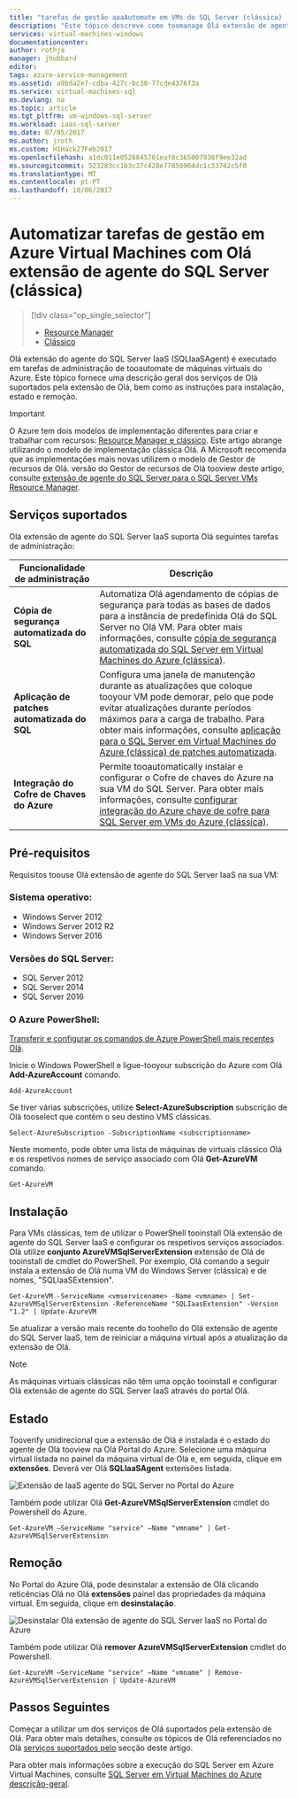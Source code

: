 ```yaml
---
title: "tarefas de gestão aaaAutomate em VMs do SQL Server (clássica) | Microsoft Docs"
description: "Este tópico descreve como toomanage Olá extensão de agente do SQL Server, que automatiza as tarefas de administração do SQL Server específicas. Estes incluem a cópia de segurança automatizada, a aplicação de patches automatizada e integração do Cofre de chaves do Azure. Este tópico utiliza o modo de implementação clássica Olá."
services: virtual-machines-windows
documentationcenter: 
author: rothja
manager: jhubbard
editor: 
tags: azure-service-management
ms.assetid: a9bda2e7-cdba-427c-bc30-77cde4376f3a
ms.service: virtual-machines-sql
ms.devlang: na
ms.topic: article
ms.tgt_pltfrm: vm-windows-sql-server
ms.workload: iaas-sql-server
ms.date: 07/05/2017
ms.author: jroth
ms.custom: H1Hack27Feb2017
ms.openlocfilehash: a1dc011e0526845701eaf0c365007938f9ee32ad
ms.sourcegitcommit: 523283cc1b3c37c428e77850964dc1c33742c5f0
ms.translationtype: MT
ms.contentlocale: pt-PT
ms.lasthandoff: 10/06/2017
---
```

# <a name="automate-management-tasks-on-azure-virtual-machines-with-hello-sql-server-agent-extension-classic"></a>Automatizar tarefas de gestão em Azure Virtual Machines com Olá extensão de agente do SQL Server (clássica)
> [!div class="op_single_selector"]
> * [Resource Manager](../sql/virtual-machines-windows-sql-server-agent-extension.md)
> * [Clássico](../classic/sql-server-agent-extension.md)
> 
>
 
Olá extensão do agente do SQL Server IaaS (SQLIaaSAgent) é executado em tarefas de administração de tooautomate de máquinas virtuais do Azure. Este tópico fornece uma descrição geral dos serviços de Olá suportados pela extensão de Olá, bem como as instruções para instalação, estado e remoção.

> [!IMPORTANT] 
> O Azure tem dois modelos de implementação diferentes para criar e trabalhar com recursos: [Resource Manager e clássico](../../../azure-resource-manager/resource-manager-deployment-model.md). Este artigo abrange utilizando o modelo de implementação clássica Olá. A Microsoft recomenda que as implementações mais novas utilizem o modelo de Gestor de recursos de Olá. versão do Gestor de recursos de Olá tooview deste artigo, consulte [extensão de agente do SQL Server para o SQL Server VMs Resource Manager](../sql/virtual-machines-windows-sql-server-agent-extension.md).

## <a name="supported-services"></a>Serviços suportados
Olá extensão de agente do SQL Server IaaS suporta Olá seguintes tarefas de administração:

| Funcionalidade de administração | Descrição |
| --- | --- |
| **Cópia de segurança automatizada do SQL** |Automatiza Olá agendamento de cópias de segurança para todas as bases de dados para a instância de predefinida Olá do SQL Server no Olá VM. Para obter mais informações, consulte [cópia de segurança automatizada do SQL Server em Virtual Machines do Azure (clássica)](../classic/sql-automated-backup.md). |
| **Aplicação de patches automatizada do SQL** |Configura uma janela de manutenção durante as atualizações que coloque tooyour VM pode demorar, pelo que pode evitar atualizações durante períodos máximos para a carga de trabalho. Para obter mais informações, consulte [aplicação para o SQL Server em Virtual Machines do Azure (clássica) de patches automatizada](../classic/sql-automated-patching.md). |
| **Integração do Cofre de Chaves do Azure** |Permite tooautomatically instalar e configurar o Cofre de chaves do Azure na sua VM do SQL Server. Para obter mais informações, consulte [configurar integração do Azure chave de cofre para SQL Server em VMs do Azure (clássica)](../classic/ps-sql-keyvault.md). |

## <a name="prerequisites"></a>Pré-requisitos
Requisitos toouse Olá extensão de agente do SQL Server IaaS na sua VM:

### <a name="operating-system"></a>Sistema operativo:
* Windows Server 2012
* Windows Server 2012 R2
* Windows Server 2016

### <a name="sql-server-versions"></a>Versões do SQL Server:
* SQL Server 2012
* SQL Server 2014
* SQL Server 2016

### <a name="azure-powershell"></a>O Azure PowerShell:
[Transferir e configurar os comandos de Azure PowerShell mais recentes Olá](/powershell/azure/overview).

Inicie o Windows PowerShell e ligue-tooyour subscrição do Azure com Olá **Add-AzureAccount** comando.

    Add-AzureAccount

Se tiver várias subscrições, utilize **Select-AzureSubscription** subscrição de Olá tooselect que contém o seu destino VMS clássicas.

    Select-AzureSubscription -SubscriptionName <subscriptionname>

Neste momento, pode obter uma lista de máquinas de virtuais clássico Olá e os respetivos nomes de serviço associado com Olá **Get-AzureVM** comando.

    Get-AzureVM

## <a name="installation"></a>Instalação
Para VMs clássicas, tem de utilizar o PowerShell tooinstall Olá extensão de agente do SQL Server IaaS e configurar os respetivos serviços associados. Olá utilize **conjunto AzureVMSqlServerExtension** extensão de Olá de tooinstall de cmdlet do PowerShell. Por exemplo, Olá comando a seguir instala a extensão de Olá numa VM do Windows Server (clássica) e de nomes, "SQLIaaSExtension".

    Get-AzureVM -ServiceName <vmservicename> -Name <vmname> | Set-AzureVMSqlServerExtension -ReferenceName "SQLIaasExtension" -Version "1.2" | Update-AzureVM

Se atualizar a versão mais recente do toohello do Olá extensão de agente do SQL Server IaaS, tem de reiniciar a máquina virtual após a atualização da extensão de Olá.

> [!NOTE]
> As máquinas virtuais clássicas não têm uma opção tooinstall e configurar Olá extensão de agente do SQL Server IaaS através do portal Olá.
> 
> 

## <a name="status"></a>Estado
Tooverify unidirecional que a extensão de Olá é instalada é o estado do agente de Olá tooview na Olá Portal do Azure. Selecione uma máquina virtual listada no painel da máquina virtual de Olá e, em seguida, clique em **extensões**. Deverá ver Olá **SQLIaaSAgent** extensões listada.

![Extensão de IaaS agente do SQL Server no Portal do Azure](./media/virtual-machines-windows-classic-sql-server-agent-extension/azure-sql-server-iaas-agent-portal.png)

Também pode utilizar Olá **Get-AzureVMSqlServerExtension** cmdlet do Powershell do Azure.

    Get-AzureVM –ServiceName "service" –Name "vmname" | Get-AzureVMSqlServerExtension

## <a name="removal"></a>Remoção
No Portal do Azure Olá, pode desinstalar a extensão de Olá clicando reticências Olá no Olá **extensões** painel das propriedades da máquina virtual. Em seguida, clique em **desinstalação**.

![Desinstalar Olá extensão de agente do SQL Server IaaS no Portal do Azure](./media/virtual-machines-windows-classic-sql-server-agent-extension/azure-sql-server-iaas-agent-uninstall.png)

Também pode utilizar Olá **remover AzureVMSqlServerExtension** cmdlet do Powershell.

    Get-AzureVM –ServiceName "service" –Name "vmname" | Remove-AzureVMSqlServerExtension | Update-AzureVM

## <a name="next-steps"></a>Passos Seguintes
Começar a utilizar um dos serviços de Olá suportados pela extensão de Olá. Para obter mais detalhes, consulte os tópicos de Olá referenciados no Olá [serviços suportados pelo](#supported-services) secção deste artigo.

Para obter mais informações sobre a execução do SQL Server em Azure Virtual Machines, consulte [SQL Server em Virtual Machines do Azure descrição-geral](../sql/virtual-machines-windows-sql-server-iaas-overview.md).

